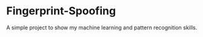# Fingerprint-Spoofing
A simple  project to show my machine learning and pattern recognition skills.
